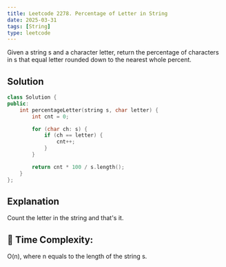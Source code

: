 ```yaml
---
title: Leetcode 2278. Percentage of Letter in String
date: 2025-03-31
tags: [String]
type: leetcode
---
```


Given a string s and a character letter, return the percentage of characters in s that equal letter rounded down to the nearest whole percent.

## Solution
```C++
class Solution {
public:
    int percentageLetter(string s, char letter) {
        int cnt = 0;

        for (char ch: s) {
            if (ch == letter) {
                cnt++;
            }
        }

        return cnt * 100 / s.length();
    }
};
```

## Explanation
Count the letter in the string and that's it.

## 🧮 Time Complexity:
O(n), where n equals to the length of the string s.